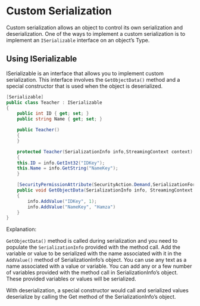 # Custom Serialization

Custom serialization allows an object to control its own serialization and deserialization. One of the ways to implement a custom serialization is to implement an `ISerializable` interface on an object’s Type.

## Using ISerializable

ISerializable is an interface that allows you to implement custom serialization. This interface involves the `GetObjectData()` method and a special constructor that is used when the object is deserialized.

```csharp
[Serializable]
public class Teacher : ISerializable
{
    public int ID { get; set; }
    public string Name { get; set; }

    public Teacher()
    {
    }

    protected Teacher(SerializationInfo info,StreamingContext context)
    {
    this.ID = info.GetInt32("IDKey");
    this.Name = info.GetString("NameKey");
    }

    [SecurityPermissionAttribute(SecurityAction.Demand,SerializationFormatter = true)]
    public void GetObjectData(SerializationInfo info, StreamingContext context)
    {
        info.AddValue("IDKey", 1);
        info.AddValue("NameKey", "Hamza")
    }
}
```

Explanation:

`GetObjectData()` method is called during serialization and you need to populate the `SerializationInfo` provided with the method call. Add the variable or value to be serialized with the name associated with it in the `AddValue()` method of SerializationInfo’s object. You can use any text as a name associated with a value or variable. You can add any or a few number of variables provided with the method call in SerializationInfo’s object. These provided variables or values will be serialized.

With deserialization, a special constructor would call and serialized values deserialize by calling the Get method of the SerializationInfo’s object.